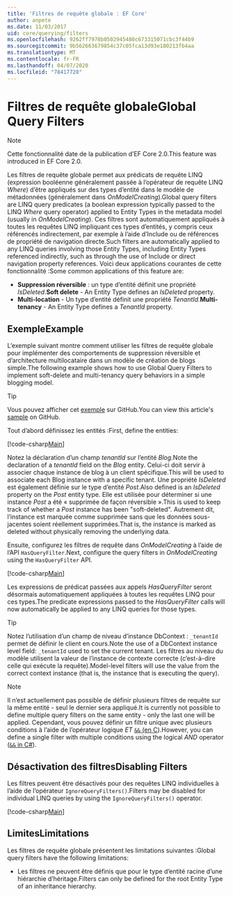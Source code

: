 ```yaml
---
title: 'Filtres de requête globale : EF Core'
author: anpete
ms.date: 11/03/2017
uid: core/querying/filters
ms.openlocfilehash: 9262ff7970b0502945480c673315071cbc3f44b9
ms.sourcegitcommit: 9b562663679854c37c05fca13d93e180213fb4aa
ms.translationtype: MT
ms.contentlocale: fr-FR
ms.lasthandoff: 04/07/2020
ms.locfileid: "78417728"
---
```

# <a name="global-query-filters"></a><span data-ttu-id="fabc9-102">Filtres de requête globale</span><span class="sxs-lookup"><span data-stu-id="fabc9-102">Global Query Filters</span></span>

> [!NOTE]
> <span data-ttu-id="fabc9-103">Cette fonctionnalité date de la publication d’EF Core 2.0.</span><span class="sxs-lookup"><span data-stu-id="fabc9-103">This feature was introduced in EF Core 2.0.</span></span>

<span data-ttu-id="fabc9-104">Les filtres de requête globale permet aux prédicats de requête LINQ (expression booléenne généralement passée à l’opérateur de requête LINQ *Where*) d’être appliqués sur des types d’entité dans le modèle de métadonnées (généralement dans *OnModelCreating*).</span><span class="sxs-lookup"><span data-stu-id="fabc9-104">Global query filters are LINQ query predicates (a boolean expression typically passed to the LINQ *Where* query operator) applied to Entity Types in the metadata model (usually in *OnModelCreating*).</span></span> <span data-ttu-id="fabc9-105">Ces filtres sont automatiquement appliqués à toutes les requêtes LINQ impliquant ces types d’entités, y compris ceux référencés indirectement, par exemple à l’aide d’Include ou de références de propriété de navigation directe.</span><span class="sxs-lookup"><span data-stu-id="fabc9-105">Such filters are automatically applied to any LINQ queries involving those Entity Types, including Entity Types referenced indirectly, such as through the use of Include or direct navigation property references.</span></span> <span data-ttu-id="fabc9-106">Voici deux applications courantes de cette fonctionnalité :</span><span class="sxs-lookup"><span data-stu-id="fabc9-106">Some common applications of this feature are:</span></span>

* <span data-ttu-id="fabc9-107">**Suppression réversible** : un type d’entité définit une propriété *IsDeleted*.</span><span class="sxs-lookup"><span data-stu-id="fabc9-107">**Soft delete** - An Entity Type defines an *IsDeleted* property.</span></span>
* <span data-ttu-id="fabc9-108">**Multi-location** - Un type d’entité définit une propriété *TenantId.*</span><span class="sxs-lookup"><span data-stu-id="fabc9-108">**Multi-tenancy** - An Entity Type defines a *TenantId* property.</span></span>

## <a name="example"></a><span data-ttu-id="fabc9-109">Exemple</span><span class="sxs-lookup"><span data-stu-id="fabc9-109">Example</span></span>

<span data-ttu-id="fabc9-110">L’exemple suivant montre comment utiliser les filtres de requête globale pour implémenter des comportements de suppression réversible et d’architecture multilocataire dans un modèle de création de blogs simple.</span><span class="sxs-lookup"><span data-stu-id="fabc9-110">The following example shows how to use Global Query Filters to implement soft-delete and multi-tenancy query behaviors in a simple blogging model.</span></span>

> [!TIP]
> <span data-ttu-id="fabc9-111">Vous pouvez afficher cet [exemple](https://github.com/dotnet/EntityFramework.Docs/tree/master/samples/core/QueryFilters) sur GitHub.</span><span class="sxs-lookup"><span data-stu-id="fabc9-111">You can view this article's [sample](https://github.com/dotnet/EntityFramework.Docs/tree/master/samples/core/QueryFilters) on GitHub.</span></span>

<span data-ttu-id="fabc9-112">Tout d’abord définissez les entités :</span><span class="sxs-lookup"><span data-stu-id="fabc9-112">First, define the entities:</span></span>

[!code-csharp[Main](../../../samples/core/QueryFilters/Program.cs#Entities)]

<span data-ttu-id="fabc9-113">Notez la déclaration d’un champ _tenantId_ sur l’entité _Blog_.</span><span class="sxs-lookup"><span data-stu-id="fabc9-113">Note the declaration of a _tenantId_ field on the _Blog_ entity.</span></span> <span data-ttu-id="fabc9-114">Celui-ci doit servir à associer chaque instance de blog à un client spécifique.</span><span class="sxs-lookup"><span data-stu-id="fabc9-114">This will be used to associate each Blog instance with a specific tenant.</span></span> <span data-ttu-id="fabc9-115">Une propriété _IsDeleted_ est également définie sur le type d’entité _Post_.</span><span class="sxs-lookup"><span data-stu-id="fabc9-115">Also defined is an _IsDeleted_ property on the _Post_ entity type.</span></span> <span data-ttu-id="fabc9-116">Elle est utilisée pour déterminer si une instance _Post_ a été « supprimée de façon réversible ».</span><span class="sxs-lookup"><span data-stu-id="fabc9-116">This is used to keep track of whether a _Post_ instance has been "soft-deleted".</span></span> <span data-ttu-id="fabc9-117">Autrement dit, l’instance est marquée comme supprimée sans que les données sous-jacentes soient réellement supprimées.</span><span class="sxs-lookup"><span data-stu-id="fabc9-117">That is, the instance is marked as deleted without physically removing the underlying data.</span></span>

<span data-ttu-id="fabc9-118">Ensuite, configurez les filtres de requête dans _OnModelCreating_ à l’aide de l’API `HasQueryFilter`.</span><span class="sxs-lookup"><span data-stu-id="fabc9-118">Next, configure the query filters in _OnModelCreating_ using the `HasQueryFilter` API.</span></span>

[!code-csharp[Main](../../../samples/core/QueryFilters/Program.cs#Configuration)]

<span data-ttu-id="fabc9-119">Les expressions de prédicat passées aux appels _HasQueryFilter_ seront désormais automatiquement appliquées à toutes les requêtes LINQ pour ces types.</span><span class="sxs-lookup"><span data-stu-id="fabc9-119">The predicate expressions passed to the _HasQueryFilter_ calls will now automatically be applied to any LINQ queries for those types.</span></span>

> [!TIP]
> <span data-ttu-id="fabc9-120">Notez l’utilisation d’un champ de niveau d’instance DbContext : `_tenantId` permet de définir le client en cours.</span><span class="sxs-lookup"><span data-stu-id="fabc9-120">Note the use of a DbContext instance level field: `_tenantId` used to set the current tenant.</span></span> <span data-ttu-id="fabc9-121">Les filtres au niveau du modèle utilisent la valeur de l’instance de contexte correcte (c’est-à-dire celle qui exécute la requête).</span><span class="sxs-lookup"><span data-stu-id="fabc9-121">Model-level filters will use the value from the correct context instance (that is, the instance that is executing the query).</span></span>

> [!NOTE]
> <span data-ttu-id="fabc9-122">Il n’est actuellement pas possible de définir plusieurs filtres de requête sur la même entité - seul le dernier sera appliqué.</span><span class="sxs-lookup"><span data-stu-id="fabc9-122">It is currently not possible to define multiple query filters on the same entity - only the last one will be applied.</span></span> <span data-ttu-id="fabc9-123">Cependant, vous pouvez définir un filtre unique avec plusieurs conditions à l’aide de l’opérateur logique _ET_ [ `&&` (en C](https://docs.microsoft.com/dotnet/csharp/language-reference/operators/boolean-logical-operators#conditional-logical-and-operator-)).</span><span class="sxs-lookup"><span data-stu-id="fabc9-123">However, you can define a single filter with multiple conditions using the logical _AND_ operator ([`&&` in C#](https://docs.microsoft.com/dotnet/csharp/language-reference/operators/boolean-logical-operators#conditional-logical-and-operator-)).</span></span>

## <a name="disabling-filters"></a><span data-ttu-id="fabc9-124">Désactivation des filtres</span><span class="sxs-lookup"><span data-stu-id="fabc9-124">Disabling Filters</span></span>

<span data-ttu-id="fabc9-125">Les filtres peuvent être désactivés pour des requêtes LINQ individuelles à l’aide de l’opérateur `IgnoreQueryFilters()`.</span><span class="sxs-lookup"><span data-stu-id="fabc9-125">Filters may be disabled for individual LINQ queries by using the `IgnoreQueryFilters()` operator.</span></span>

[!code-csharp[Main](../../../samples/core/QueryFilters/Program.cs#IgnoreFilters)]

## <a name="limitations"></a><span data-ttu-id="fabc9-126">Limites</span><span class="sxs-lookup"><span data-stu-id="fabc9-126">Limitations</span></span>

<span data-ttu-id="fabc9-127">Les filtres de requête globale présentent les limitations suivantes :</span><span class="sxs-lookup"><span data-stu-id="fabc9-127">Global query filters have the following limitations:</span></span>

* <span data-ttu-id="fabc9-128">Les filtres ne peuvent être définis que pour le type d’entité racine d’une hiérarchie d’héritage.</span><span class="sxs-lookup"><span data-stu-id="fabc9-128">Filters can only be defined for the root Entity Type of an inheritance hierarchy.</span></span>
